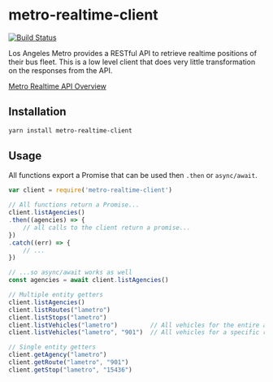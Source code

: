 # metro-realtime-client
[![Build Status](https://travis-ci.org/cmcahoon/metro-realtime-client.svg?branch=master)](https://travis-ci.org/cmcahoon/metro-realtime-client)

Los Angeles Metro provides a RESTful API to retrieve realtime positions of their
bus fleet. This is a low level client that does very little transformation on the
responses from the API.

[Metro Realtime API Overview](http://developer.metro.net/introduction/realtime-api-overview/)

## Installation

```bash
yarn install metro-realtime-client
```

## Usage

All functions export a Promise that can be used then `.then` or `async/await`.
```javascript
var client = require('metro-realtime-client')

// All functions return a Promise...
client.listAgencies()
.then((agencies) => {
    // all calls to the client return a promise...
})
.catch((err) => {
    // ...
})

// ...so async/await works as well
const agencies = await client.listAgencies()
```
```javascript
// Multiple entity getters
client.listAgencies()
client.listRoutes("lametro")
client.listStops("lametro")
client.listVehicles("lametro")         // All vehicles for the entire agency
client.listVehicles("lametro", "901")  // All vehicles for a specific route

// Single entity getters
client.getAgency("lametro")
client.getRoute("lametro", "901")
client.getStop("lametro", "15436")
```
